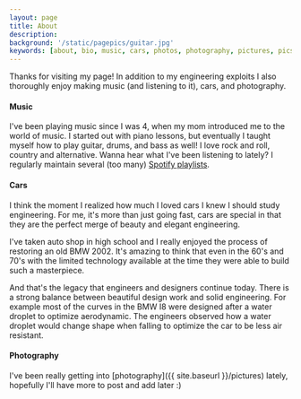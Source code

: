 ```yaml
---
layout: page
title: About
description: 
background: '/static/pagepics/guitar.jpg'
keywords: [about, bio, music, cars, photos, photography, pictures, pics]
---
```


Thanks for visiting my page! In addition to my engineering exploits I also thoroughly enjoy 
making music (and listening to it), cars, and photography. 

#### Music

I've been playing music since I was 4, when my mom introduced me to the world of music. I started out 
with piano lessons, but eventually I taught myself how to play guitar, drums, and bass as well!
I love rock and roll, country and alternative. Wanna hear what I've been listening to lately? 
I regularly maintain several (too many) 
[Spotify playlists](https://open.spotify.com/user/theochiu).

#### Cars

I think the moment I realized how much I loved cars I knew I should study engineering. 
For me, it's more than just going fast, cars are special in that they are the perfect 
merge of beauty and elegant engineering. 

I've taken auto shop in high school and I really enjoyed the process of restoring an
old BMW 2002. It's amazing to think that even in the 60's and 70's with the limited
technology available at the time they were able to build such a masterpiece.

And that's the legacy that engineers and designers continue today. There is a 
strong balance between beautiful design work and solid engineering. For example
most of the curves in the BMW I8 were designed after a water droplet to optimize
aerodynamic. The engineers observed how a water droplet would change shape 
when falling to optimize the car to be less air resistant. 

#### Photography

I've been really getting into [photography]({{ site.baseurl }}/pictures) lately, hopefully I'll have more to post
and add later :) 

